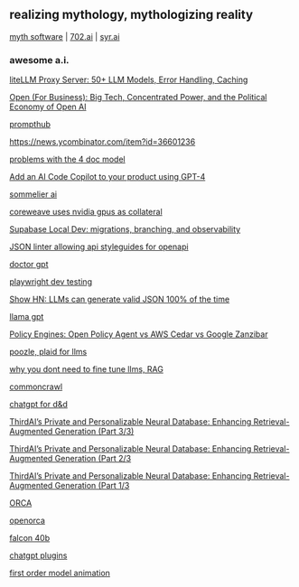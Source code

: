 ## realizing mythology, mythologizing reality
[myth software](https://myth.software) | [702.ai](https://702.ai) | [syr.ai](https://syr.ai)

<!--

**Here are some ideas to get you started:**

🙋‍♀️ A short introduction - what is your organization all about?
🌈 Contribution guidelines - how can the community get involved?
👩‍💻 Useful resources - where can the community find your docs? Is there anything else the community should know?
🍿 Fun facts - what does your team eat for breakfast?
🧙 Remember, you can do mighty things with the power of [Markdown](https://docs.github.com/github/writing-on-github/getting-started-with-writing-and-formatting-on-github/basic-writing-and-formatting-syntax)
-->

### awesome a.i.

[liteLLM Proxy Server: 50+ LLM Models, Error Handling, Caching
](https://github.com/BerriAI/litellm/blob/main/cookbook/proxy-server/readme.md)  

[Open \(For Business\): Big Tech, Concentrated Power, and the Political Economy of Open AI
](https://papers.ssrn.com/sol3/papers.cfm?abstract_id=4543807)  

[prompthub](https://prompthub.deepset.ai/)

https://news.ycombinator.com/item?id=36601236

[problems with the 4 doc model](https://www.hillelwayne.com/post/problems-with-the-4doc-model/)

[Add an AI Code Copilot to your product using GPT-4](https://www.windmill.dev/blog/windmill-ai)

[sommelier ai](https://github.com/OrderAndCh4oS/sommelier-ai-next)

[coreweave uses nvidia gpus as collateral](https://www.theverge.com/2023/8/8/23824661/coreweave-nvidia-debt-gpu-ai-chips-collateral)

[Supabase Local Dev: migrations, branching, and observability](https://news.ycombinator.com/item?id=37059400)

[JSON linter allowing api styleguides for openapi](https://github.com/stoplightio/spectral)

[doctor gpt](https://github.com/llSourcell/DoctorGPT)

[playwright dev testing](https://playwright.dev/)

[Show HN: LLMs can generate valid JSON 100% of the time](https://news.ycombinator.com/item?id=37125118)

[llama gpt](https://github.com/getumbrel/llama-gpt)

[Policy Engines: Open Policy Agent vs AWS Cedar vs Google Zanzibar](https://www.permit.io/blog/policy-engines)

[poozle, plaid for llms](https://github.com/poozlehq/poozle)

[why you dont need to fine tune llms, RAG](https://www.tidepool.so/2023/08/17/why-you-probably-dont-need-to-fine-tune-an-llm/)

[commoncrawl](https://commoncrawl.org/)

[chatgpt for d&d](https://www.theregister.com/2023/08/19/chatgpt_dnd_dm/)

[ThirdAI’s Private and Personalizable Neural Database: Enhancing Retrieval-Augmented Generation (Part 3/3)](https://medium.com/thirdai-blog/thirdais-private-and-personalizable-neural-database-enhancing-retrieval-augmented-generation-f3ad52c54952)

[ThirdAI’s Private and Personalizable Neural Database: Enhancing Retrieval-Augmented Generation (Part 2/3](https://medium.com/thirdai-blog/neural-database-next-generation-context-retrieval-system-for-building-specialized-ai-agents-with-861ffa0516e7)

[ThirdAI’s Private and Personalizable Neural Database: Enhancing Retrieval-Augmented Generation (Part 1/3](https://medium.com/thirdai-blog/understanding-the-fundamental-limitations-of-vector-based-retrieval-for-building-llm-powered-48bb7b5a57b3)

[ORCA](https://www.microsoft.com/en-us/research/publication/orca-progressive-learning-from-complex-explanation-traces-of-gpt-4/)

[openorca](https://erichartford.com/openorca)

[falcon 40b](https://huggingface.co/tiiuae/falcon-40b)

[chatgpt plugins](https://platform.openai.com/docs/plugins/introduction)

[first order model animation](https://github.com/AliaksandrSiarohin/first-order-model)

